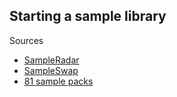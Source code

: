 ## Starting a sample library

Sources

- [SampleRadar](https://www.musicradar.com/news/tech/free-music-samples-royalty-free-loops-hits-and-multis-to-download)
- [SampleSwap](https://sampleswap.org/)
- [81 sample packs](https://medium.com/the-electronic-music-producer/81-free-sample-packs-that-will-make-you-boss-it-as-an-electronic-music-producer-155bd93b12ad)
